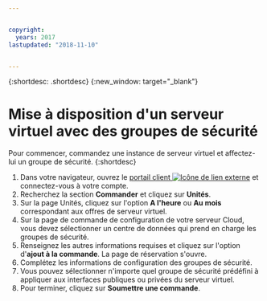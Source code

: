 ```yaml
---


copyright:
  years: 2017
lastupdated: "2018-11-10"


---
```


{:shortdesc: .shortdesc}
{:new_window: target="_blank"}


# Mise à disposition d'un serveur virtuel avec des groupes de sécurité

Pour commencer, commandez une instance de serveur virtuel et affectez-lui un groupe de sécurité.
{:shortdesc}
 
1. Dans votre navigateur, ouvrez le [portail client ![Icône de lien externe](../../icons/launch-glyph.svg "Icône de lien externe")](https://cloud.ibm.com/classic) et connectez-vous à votre compte.
2. Recherchez la section **Commander** et cliquez sur **Unités**.
3. Sur la page Unités, cliquez sur l'option **A l'heure** ou **Au mois** correspondant aux offres de serveur virtuel.
4. Sur la page de commande de configuration de votre serveur Cloud, vous devez sélectionner un centre de données qui prend en charge les groupes de sécurité.
5. Renseignez les autres informations requises et cliquez sur l'option d'**ajout à la commande**. La page de réservation s'ouvre.
6. Complétez les informations de configuration des groupes de sécurité.
7. Vous pouvez sélectionner n'importe quel groupe de sécurité prédéfini à appliquer aux interfaces publiques ou privées du serveur virtuel.
8. Pour terminer, cliquez sur **Soumettre une commande**.
